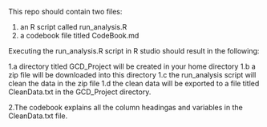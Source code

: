 This repo should contain two files: 

1. an R script called run_analysis.R
2. a codebook file titled CodeBook.md

Executing the run_analysis.R script in R studio should result in the following: 

1.a directory titled GCD_Project will be created in your home directory
1.b a zip file will be downloaded into this directory
1.c the run_analysis script will clean the data in the zip file
1.d the clean data will be exported to a file titled CleanData.txt in the GCD_Project directory. 

2.The codebook explains all the column headingas and variables in the CleanData.txt file. 
